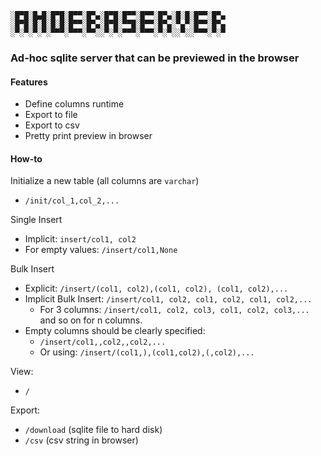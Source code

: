 ````
░█▀█░█▄█░█▀█░█▀▀░█▀▄░█▀█░█▀▀░█▀▀░█▀▄░█░█░█▀▀░█▀▄
░█▀█░█░█░█░█░█▀▀░█▀▄░█▀█░▀▀█░█▀▀░█▀▄░▀▄▀░█▀▀░█▀▄
░▀░▀░▀░▀░▀▀▀░▀▀▀░▀▀░░▀░▀░▀▀▀░▀▀▀░▀░▀░░▀░░▀▀▀░▀░▀
````
### Ad-hoc sqlite server that can be previewed in the browser

#### Features
- Define columns runtime
- Export to file
- Export to csv
- Pretty print preview in browser

#### How-to

  Initialize a new table (all columns are ``varchar``) 
  * ``/init/col_1,col_2,...``

  Single Insert
  * Implicit: ``insert/col1, col2``
  * For empty values: ``/insert/col1,None``

  Bulk Insert
  * Explicit:  ``/insert/(col1, col2),(col1, col2), (col1, col2),...``
  * Implicit Bulk Insert: ``/insert/col1, col2, col1, col2, col1, col2,...``
      * For 3 columns: ``/insert/col1, col2, col3, col1, col2, col3,...`` and so on for n columns.
  * Empty columns should be clearly specified:
      * ``/insert/col1,,col2,,col2,...``
      * Or using: ``/insert/(col1,),(col1,col2),(,col2),...``

  View:
  * ``/``

  Export:
  * ``/download`` (sqlite file to hard disk)
  * ``/csv`` (csv string in browser)

